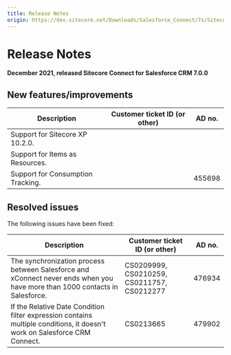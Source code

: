 ```yaml
---
title: Release Notes
origin: https://dev.sitecore.net/Downloads/Salesforce_Connect/7x/Sitecore_Connect_for_Salesforce_CRM_700/Release_Notes
---
```


# Release Notes

**December 2021, released Sitecore Connect for Salesforce CRM 7.0.0**

## New features/improvements

 | Description | Customer ticket ID (or other) | AD no. |
 | --- | --- | --- |
 | Support for Sitecore XP 10.2.0. |  |  |
 | Support for Items as Resources. |  |  |
 | Support for Consumption Tracking. |  | 455698 |

## Resolved issues

The following issues have been fixed:

 | Description | Customer ticket ID (or other) | AD no. |
 | --- | --- | --- |
 | The synchronization process between Salesforce and xConnect never ends when you have more than 1000 contacts in Salesforce. | CS0209999, CS0210259, CS0211757, CS0212277 | 476934 |
 | If the Relative Date Condition filter expression contains multiple conditions, it doesn't work on Salesforce CRM Connect. | CS0213665 | 479902 |